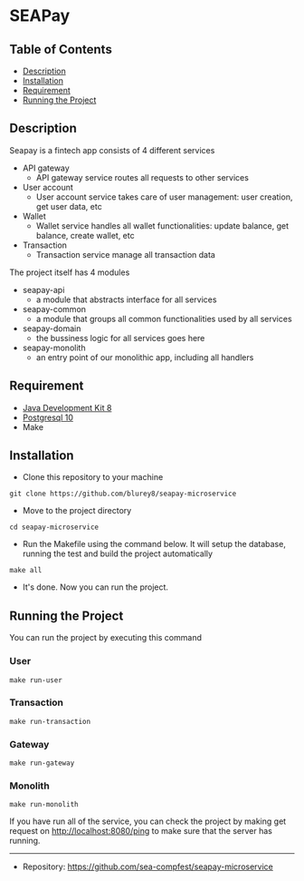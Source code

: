 # SEAPay

## Table of Contents

- [Description](#description)
- [Installation](#installation)
- [Requirement](#requirement)
- [Running the Project](#running-the-project)


## Description
 
Seapay is a fintech app consists of 4 different services
  - API gateway
    - API gateway service routes all requests to other services
  - User account
    - User account service takes care of user management: user creation, get user data, etc
  - Wallet
    - Wallet service handles all wallet functionalities: update balance, get balance, create wallet, etc
  - Transaction
    - Transaction service manage all transaction data

The project itself has 4 modules
 - seapay-api
   - a module that abstracts interface for all services
 - seapay-common
   - a module that groups all common functionalities used by all services
 - seapay-domain
   - the bussiness logic for all services goes here
 - seapay-monolith
   - an entry point of our monolithic app, including all handlers

## Requirement

- [Java Development Kit 8](https://www.oracle.com/technetwork/java/javase/downloads/jdk8-downloads-2133151.html)
- [Postgresql 10](https://www.postgresql.org/download/)
- Make


## Installation

- Clone this repository to your machine

```
git clone https://github.com/blurey8/seapay-microservice
```

- Move to the project directory

```
cd seapay-microservice
```

- Run the Makefile using the command below. It will setup the database, running the test and build the project automatically

```
make all
```

- It's done. Now you can run the project.

## Running the Project

You can run the project by executing this command

### User

```
make run-user
```

### Transaction

```
make run-transaction
```

### Gateway

```
make run-gateway
```

### Monolith

```
make run-monolith
```

If you have run all of the service, you can check the project by making get request on [http://localhost:8080/ping](http://localhost:8080/ping) to make sure that the server has running.

---

- Repository: https://github.com/sea-compfest/seapay-microservice
